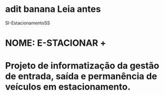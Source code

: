 # adit banana Leia antes
SI-EstacionamentoSS
# NOME: E-STACIONAR +
# Projeto de informatização da gestão de entrada, saída e permanência de veículos em estacionamento.

